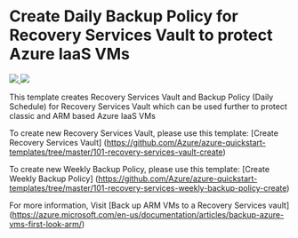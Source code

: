 # Create Daily Backup Policy for Recovery Services Vault to protect Azure IaaS VMs

<a href="https://portal.azure.com/#create/Microsoft.Template/uri/https%3A%2F%2Fraw.githubusercontent.com%2FAzure%2Fazure-quickstart-templates%2Fmaster%2F101-recovery-services-daily-backup-policy-create%2Fazuredeploy.json" target="_blank">
    <img src="http://azuredeploy.net/deploybutton.png"/>
</a>
<a href="http://armviz.io/#/?load=https%3A%2F%2Fraw.githubusercontent.com%2FAzure%2Fazure-quickstart-templates%2Fmaster%2F101-recovery-services-daily-backup-policy-create%2Fazuredeploy.json" target="_blank">
    <img src="http://armviz.io/visualizebutton.png"/>
</a>

This template creates Recovery Services Vault and Backup Policy (Daily Schedule) for Recovery Services Vault which can be used further to protect classic and ARM based Azure IaaS VMs

To create new Recovery Services Vault, please use this template: [Create Recovery Services Vault] (https://github.com/Azure/azure-quickstart-templates/tree/master/101-recovery-services-vault-create)

To create new Weekly Backup Policy, please use this template: [Create Weekly Backup Policy] (https://github.com/Azure/azure-quickstart-templates/tree/master/101-recovery-services-weekly-backup-policy-create)

For more information, Visit [Back up ARM VMs to a Recovery Services vault] (https://azure.microsoft.com/en-us/documentation/articles/backup-azure-vms-first-look-arm/)
